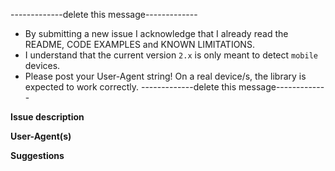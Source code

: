 -------------delete this message-------------
* By submitting a new issue I acknowledge that I already read the README, CODE EXAMPLES and KNOWN LIMITATIONS. 
* I understand that the current version `2.x` is only meant to detect `mobile` devices.
* Please post your User-Agent string! On a real device/s, the library is expected to work correctly.
-------------delete this message-------------



**Issue description**


**User-Agent(s)**


**Suggestions**
